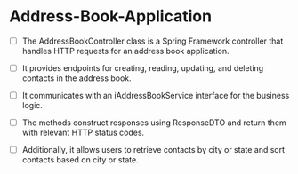 # Address-Book-Application

- [ ] The AddressBookController class is a Spring Framework controller that handles HTTP  requests for an address book application. 
- [ ]  It provides endpoints for creating, reading, updating, and deleting contacts in the address book.
- [ ]  It communicates with an iAddressBookService interface for the business logic. 
- [ ] The methods construct responses using ResponseDTO and return them with relevant HTTP status codes.
- [ ]  Additionally, it allows users to retrieve contacts by city or state and sort contacts based on city or state.

